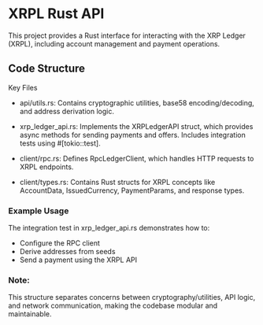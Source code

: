 # XRPL Rust API

This project provides a Rust interface for interacting with the XRP Ledger (XRPL), including account management and payment operations.

## Code Structure

Key Files

- api/utils.rs:
Contains cryptographic utilities, base58 encoding/decoding, and address derivation logic.

- xrp_ledger_api.rs: 
Implements the XRPLedgerAPI struct, which provides async methods for sending payments and offers. Includes integration tests using #[tokio::test].

- client/rpc.rs: 
Defines RpcLedgerClient, which handles HTTP requests to XRPL endpoints.

- client/types.rs:
Contains Rust structs for XRPL concepts like AccountData, IssuedCurrency, PaymentParams, and response types.

### Example Usage
The integration test in xrp_ledger_api.rs demonstrates how to:

- Configure the RPC client
- Derive addresses from seeds
- Send a payment using the XRPL API

### Note:
This structure separates concerns between cryptography/utilities, API logic, and network communication, making the codebase modular and maintainable.